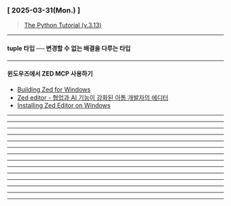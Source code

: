 ### [ 2025-03-31(Mon.) ]
>   [The Python Tutorial (v.3.13) ](https://docs.python.org/3.13/tutorial/index.html)

---
#### tuple 타입 ── 변경할 수 없는 배결을 다루는 타입


---
#### 윈도우즈에서 ZED MCP 사용하기

- [Building Zed for Windows](https://zed.dev/docs/development/windows)
- [Zed editor - 협업과 AI 기능이 강화된 아톰 개발자의 에디터](https://tilnote.io/pages/66d860bed51f879a2b001ce1)
- [Installing Zed Editor on Windows](https://www.sousali.com/blog/Installing-Zed-Editor-on-Windows)

---


---



---

---


---



---

---


---



---

---


---




---

---


---
